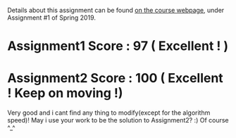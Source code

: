 Details about this assignment can be found [on the course webpage](http://cs231n.github.io/), under Assignment #1 of Spring 2019.


# Assignment1 Score : 97 ( Excellent ! ) 


# Assignment2 Score : 100 ( Excellent ! Keep on moving !) 

Very good and i cant find any thing to modify(except for the algorithm speed)! May i use your work to be the solution to Assignment2? :)
Of course ^_^
